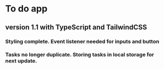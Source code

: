 # To do app

## version 1.1 with TypeScript and TailwindCSS

### Styling complete. Event listener needed for inputs and button

### Tasks no longer duplicate. Storing tasks in local storage for next update.
